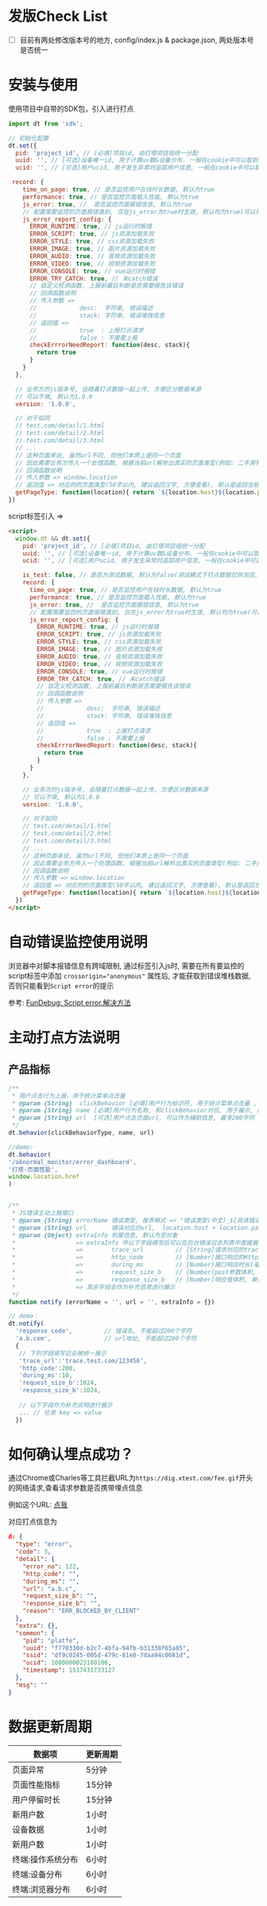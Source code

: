 # 发版Check List
- [ ] 目前有两处修改版本号的地方, config/index.js & package.json, 两处版本号是否统一

# 安装与使用
使用项目中自带的SDK包，引入进行打点
```js
import dt from 'sdk';

// 初始化配置
dt.set({
  pid: 'project_id', // [必填]项目id, 由灯塔项目组统一分配
  uuid: '', // [可选]设备唯一id, 用于计算uv数&设备分布. 一般在cookie中可以取到, 没有uuid可用设备mac/idfa/imei替代. 或者在storage的key中存入随机数字, 模拟设备唯一id.
  ucid: '', // [可选]用户ucid, 用于发生异常时追踪用户信息, 一般在cookie中可以取到, 没有可传空字符串

 record: {
    time_on_page: true, // 是否监控用户在线时长数据, 默认为true
    performance: true, // 是否监控页面载入性能, 默认为true
    js_error: true, //  是否监控页面报错信息, 默认为true
    // 配置需要监控的页面报错类别, 仅在js_error为true时生效, 默认均为true(可以将配置改为false, 以屏蔽不需要上报的错误类别)
    js_error_report_config: {
      ERROR_RUNTIME: true, // js运行时报错
      ERROR_SCRIPT: true, // js资源加载失败
      ERROR_STYLE: true, // css资源加载失败
      ERROR_IMAGE: true, // 图片资源加载失败
      ERROR_AUDIO: true, // 音频资源加载失败
      ERROR_VIDEO: true, // 视频资源加载失败
      ERROR_CONSOLE: true, // vue运行时报错
      ERROR_TRY_CATCH: true, // 未catch错误
      // 自定义检测函数, 上报前最后判断是否需要报告该错误
      // 回调函数说明
      // 传入参数 => 
      //            desc:  字符串, 错误描述
      //            stack: 字符串, 错误堆栈信息
      // 返回值 =>  
      //            true  : 上报打点请求
      //            false : 不需要上报
      checkErrrorNeedReport: function(desc, stack){
        return true
      }
    }
  },

  // 业务方的js版本号, 会随着打点数据一起上传, 方便区分数据来源
  // 可以不填, 默认为1.0.0
  version: '1.0.0',

  // 对于如同
  // test.com/detail/1.html
  // test.com/detail/2.html
  // test.com/detail/3.html
  // ...
  // 这种页面来说, 虽然url不同, 但他们本质上是同一个页面
  // 因此需要业务方传入一个处理函数, 根据当前url解析出真实的页面类型(例如: 二手房列表/经纪人详情页), 以便灯塔系统对错误来源进行分类
  // 回调函数说明
  // 传入参数 => window.location
  // 返回值 => 对应的的页面类型(50字以内, 建议返回汉字, 方便查看), 默认是返回当前页面的url
  getPageType: function(location){ return `${location.host}${location.pathname}` }
})

```

script标签引入 =>
```html
<script>
  window.dt && dt.set({
    pid: 'project_id', // [必填]项目id, 由灯塔项目组统一分配
    uuid: '', // [可选]设备唯一id, 用于计算uv数&设备分布. 一般在cookie中可以取到, 没有uuid可用设备mac/idfa/imei替代. 或者在storage的key中存入随机数字, 模拟设备唯一id.
    ucid: '', // [可选]用户ucid, 用于发生异常时追踪用户信息, 一般在cookie中可以取到, 没有可传空字符串

    is_test: false, // 是否为测试数据, 默认为false(测试模式下打点数据仅供浏览, 不会展示在系统中)
    record: {
      time_on_page: true, // 是否监控用户在线时长数据, 默认为true
      performance: true, // 是否监控页面载入性能, 默认为true
      js_error: true, //  是否监控页面报错信息, 默认为true
      // 配置需要监控的页面报错类别, 仅在js_error为true时生效, 默认均为true(可以将配置改为false, 以屏蔽不需要上报的错误类别)
      js_error_report_config: {
        ERROR_RUNTIME: true, // js运行时报错
        ERROR_SCRIPT: true, // js资源加载失败
        ERROR_STYLE: true, // css资源加载失败
        ERROR_IMAGE: true, // 图片资源加载失败
        ERROR_AUDIO: true, // 音频资源加载失败
        ERROR_VIDEO: true, // 视频资源加载失败
        ERROR_CONSOLE: true, // vue运行时报错
        ERROR_TRY_CATCH: true, // 未catch错误
        // 自定义检测函数, 上报前最后判断是否需要报告该错误
        // 回调函数说明
        // 传入参数 => 
        //            desc:  字符串, 错误描述
        //            stack: 字符串, 错误堆栈信息
        // 返回值 =>  
        //            true  : 上报打点请求
        //            false : 不需要上报
        checkErrrorNeedReport: function(desc, stack){
          return true
        }
      }
    },

    // 业务方的js版本号, 会随着打点数据一起上传, 方便区分数据来源
    // 可以不填, 默认为1.0.0
    version: '1.0.0',

    // 对于如同
    // test.com/detail/1.html
    // test.com/detail/2.html
    // test.com/detail/3.html
    // ...
    // 这种页面来说, 虽然url不同, 但他们本质上是同一个页面
    // 因此需要业务方传入一个处理函数, 根据当前url解析出真实的页面类型(例如: 二手房列表/经纪人详情页), 以便灯塔系统对错误来源进行分类
    // 回调函数说明
    // 传入参数 => window.location
    // 返回值 => 对应的的页面类型(50字以内, 建议返回汉字, 方便查看), 默认是返回当前页面的url
    getPageType: function(location){ return `${location.host}${location.pathname}` }
  })
</script>

```

# 自动错误监控使用说明

浏览器中对脚本报错信息有跨域限制, 通过标签引入js时, 需要在所有要监控的script标签中添加 `crossorigin="anonymous"` 属性后, 才能获取到错误堆栈数据, 否则只能看到`Script error`的提示

参考: [FunDebug: Script error.解决方法](https://blog.fundebug.com/2017/04/07/solve-script-error/)

# 主动打点方法说明

##  产品指标
```js
/**
 * 用户点击行为上报，用于统计菜单点击量
 * @param {String}  clickBehavior [必填]用户行为标识符, 用于统计菜单点击量 , 最多50字符( menu/click/button/...)
 * @param {String} name [必填]用户行为名称, 和clickBehavior对应, 用于展示, 建议传中文, 最多50字符
 * @param {String} url  [可选]用户点击页面url, 可以作为辅助信息, 最多200字符
 */
dt.behavior(clickBehaviorType, name, url)

//demo:
dt.behavior(
'/abnormal_monitor/error_dashboard',
'灯塔-页面性能',
window.location.href
)


/**
 * JS错误主动上报接口
 * @param {String} errorName 错误类型, 推荐格式 => "错误类型(中文)_${具体错误名}", 最长200字
 * @param {String} url       错误对应的url,  location.host + location.pathname, 不包括get参数(get参数可以转成json后放在detail中), 最长200个字
 * @param {Object} extraInfo 附属信息, 默认为空对象
 *                 => extraInfo 中以下字段填写后可以在后台错误日志列表中直接展示
 *                 =>        trace_url         // [String]请求对应的trace系统查看地址, 例如: trace系统url + trace_id
 *                 =>        http_code         // [Number]接口响应的Http状态码，
 *                 =>        during_ms         // [Number]接口响应时长(毫秒)
 *                 =>        request_size_b    // [Number]post参数体积, 单位b
 *                 =>        response_size_b   // [Number]响应值体积, 单位b
 *                 => 其余字段会作为补充信息进行展示
 */
function notify (errorName = '', url = '', extraInfo = {}) 

// demo：
dt.notify(
  'response code',         // 错误名, 不能超过200个字符
  'a.b.com',               // url地址, 不能超过200个字符
  {
   // 下列字段填写后会被统一展示 
   'trace_url':'trace.test.com/123456',
   'http_code':200,        
   'during_ms':10,         
   'request_size_b':1024,  
   'response_size_b':1024, 
   
   // 以下字段作为补充说明进行展示
   ... // 任意 key => value
  })
```


# 如何确认埋点成功？
通过Chrome或Charles等工具拦截URL为`https://dig.xtest.com/fee.gif`开头的网络请求,查看请求参数是否携带埋点信息

例如这个URL:
[点我](https://dig.xxtest.com/fee.gif?d=%7B%22type%22%3A%22error%22%2C%22code%22%3A3%2C%22detail%22%3A%7B%22error_no%22%3A122%2C%22http_code%22%3A%22%22%2C%22during_ms%22%3A%22%22%2C%22url%22%3A%22a.b.c%22%2C%22request_size_b%22%3A%22%22%2C%22response_size_b%22%3A%22%22%2C%22reason%22%3A%22ERR_BLOCKED_BY_CLIENT%22%7D%2C%22extra%22%3A%7B%7D%2C%22common%22%3A%7B%22pid%22%3A%22platfe_saas%22%2C%22uuid%22%3A%22f770330d-b2c7-4bfa-94fb-b31338f65a85%22%2C%22ssid%22%3A%22df9c0245-005d-479c-81e0-7daa94c0681d%22%2C%22ucid%22%3A1000000023100106%2C%22timestamp%22%3A1537431733127%7D%2C%22msg%22%3A%22%22%7D)

对应打点信息为
```json
d: {
  "type": "error",
  "code": 3,
  "detail": {
    "error_no": 122,
    "http_code": "",
    "during_ms": "",
    "url": "a.b.c",
    "request_size_b": "",
    "response_size_b": "",
    "reason": "ERR_BLOCKED_BY_CLIENT"
  },
  "extra": {},
  "common": {
    "pid": "platfe",
    "uuid": "f770330d-b2c7-4bfa-94fb-b31338f65a85",
    "ssid": "df9c0245-005d-479c-81e0-7daa94c0681d",
    "ucid": 1000000023100106,
    "timestamp": 1537431733127
  },
  "msg": ""
}
```
# 数据更新周期

<table>
<thead>
<th>数据项</th>
<th>更新周期</th>
</thead>
<tbody>
<tr>
  <td>页面异常</td>
  <td>5分钟</td>
</tr>
<tr>
  <td>页面性能指标</td>
  <td>15分钟</td>
</tr>
<tr>
  <td>用户停留时长</td>
  <td>15分钟</td>
</tr>
<tr>
  <td>新用户数</td>
  <td>1小时</td>
</tr>
<tr>
  <td>设备数据</td>
  <td>1小时</td>
</tr>
<tr>
  <td>新用户数</td>
  <td>1小时</td>
</tr>
<tr>
  <td>终端:操作系统分布</td>
  <td>6小时</td>
</tr>
<tr>
  <td>终端:设备分布</td>
  <td>6小时</td>
</tr>
<tr>
  <td>终端:浏览器分布</td>
  <td>6小时</td>
</tr>
</tbody>
</table>